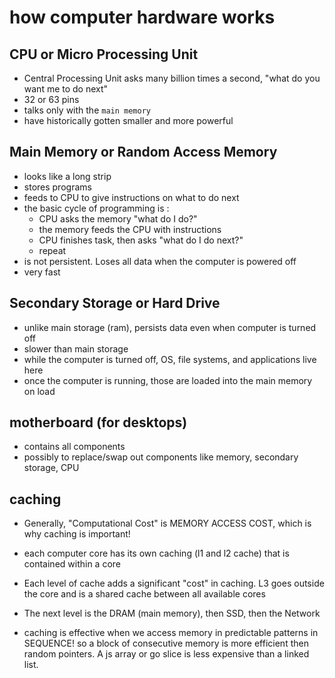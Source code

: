 # how computer hardware works

## CPU or Micro Processing Unit

- Central Processing Unit asks many billion times a second, "what do you want me to do next"
- 32 or 63 pins
- talks only with the `main memory`
- have historically gotten smaller and more powerful

## Main Memory or Random Access Memory

- looks like a long strip
- stores programs
- feeds to CPU to give instructions on what to do next
- the basic cycle of programming is :
  - CPU asks the memory "what do I do?"
  - the memory feeds the CPU with instructions
  - CPU finishes task, then asks "what do I do next?"
  - repeat
- is not persistent. Loses all data when the computer is powered off
- very fast

## Secondary Storage or Hard Drive

- unlike main storage (ram), persists data even when computer is turned off
- slower than main storage
- while the computer is turned off, OS, file systems, and applications live here
- once the computer is running, those are loaded into the main memory on load

## motherboard (for desktops)

- contains all components
- possibly to replace/swap out components like memory, secondary storage, CPU

## caching

- Generally, "Computational Cost" is MEMORY ACCESS COST, which is why caching is important!
- each computer core has its own caching (l1 and l2 cache) that is contained within a core
- Each level of cache adds a significant "cost" in caching. L3 goes outside the core and
  is a shared cache between all available cores
- The next level is the DRAM (main memory), then SSD, then the Network

- caching is effective when we access memory in predictable patterns in SEQUENCE! so
  a block of consecutive memory is more efficient then random pointers. A js array
  or go slice is less expensive than a linked list.
